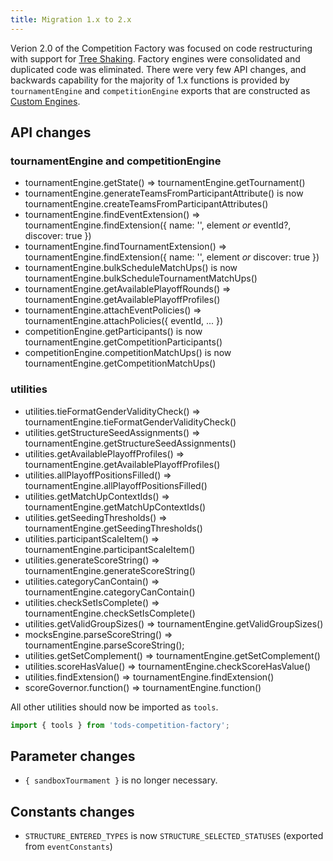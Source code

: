 ```yaml
---
title: Migration 1.x to 2.x
---
```


Verion 2.0 of the Competition Factory was focused on code restructuring with support for [Tree Shaking](https://developer.mozilla.org/en-US/docs/Glossary/Tree_shaking). Factory engines were consolidated and duplicated code was eliminated. There were very few API changes, and backwards capability for the majority of 1.x functions is provided by `tournamentEngine` and `competitionEngine` exports that are constructed as [Custom Engines](/docs/engines/custom-engines).

## API changes

### tournamentEngine and competitionEngine

- tournamentEngine.getState() => tournamentEngine.getTournament()
- tournamentEngine.generateTeamsFromParticipantAttribute() is now tournamentEngine.createTeamsFromParticipantAttributes()
- tournamentEngine.findEventExtension() => tournamentEngine.findExtension({ name: '', element _or_ eventId?, discover: true })
- tournamentEngine.findTournamentExtension() => tournamentEngine.findExtension({ name: '', element _or_ discover: true })
- tournamentEngine.bulkScheduleMatchUps() is now tournamentEngine.bulkScheduleTournamentMatchUps()
- tournamentEngine.getAvailablePlayoffRounds() => tournamentEngine.getAvailablePlayoffProfiles()
- tournamentEngine.attachEventPolicies() => tournamentEngine.attachPolicies({ eventId, ... })
- competitionEngine.getParticipants() is now tournamentEngine.getCompetitionParticipants()
- competitionEngine.competitionMatchUps() is now tournamentEngine.getCompetitionMatchUps()

### utilities

- utilities.tieFormatGenderValidityCheck() => tournamentEngine.tieFormatGenderValidityCheck()
- utilities.getStructureSeedAssignments() => tournamentEngine.getStructureSeedAssignments()
- utilities.getAvailablePlayoffProfiles() => tournamentEngine.getAvailablePlayoffProfiles()
- utilities.allPlayoffPositionsFilled() => tournamentEngine.allPlayoffPositionsFilled()
- utilities.getMatchUpContextIds() => tournamentEngine.getMatchUpContextIds()
- utilities.getSeedingThresholds() => tournamentEngine.getSeedingThresholds()
- utilities.participantScaleItem() => tournamentEngine.participantScaleItem()
- utilities.generateScoreString() => tournamentEngine.generateScoreString()
- utilities.categoryCanContain() => tournamentEngine.categoryCanContain()
- utilities.checkSetIsComplete() => tournamentEngine.checkSetIsComplete()
- utilities.getValidGroupSizes() => tournamentEngine.getValidGroupSizes()
- mocksEngine.parseScoreString() => tournamentEngine.parseScoreString();
- utilities.getSetComplement() => tournamentEngine.getSetComplement()
- utilities.scoreHasValue() => tournamentEngine.checkScoreHasValue()
- utilities.findExtension() => tournamentEngine.findExtension()
- scoreGovernor.function() => tournamentEngine.function()

All other utilities should now be imported as `tools`.

```js
import { tools } from 'tods-competition-factory';
```

## Parameter changes

- `{ sandboxTourmament }` is no longer necessary.

## Constants changes

- `STRUCTURE_ENTERED_TYPES` is now `STRUCTURE_SELECTED_STATUSES` (exported from `eventConstants`)
